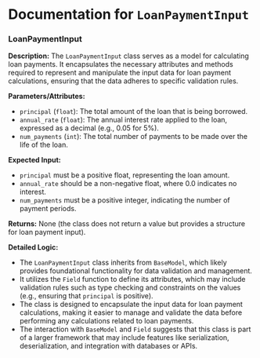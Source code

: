 # Documentation for `LoanPaymentInput`

### LoanPaymentInput

**Description:**
The `LoanPaymentInput` class serves as a model for calculating loan payments. It encapsulates the necessary attributes and methods required to represent and manipulate the input data for loan payment calculations, ensuring that the data adheres to specific validation rules.

**Parameters/Attributes:**
- `principal` (`float`): The total amount of the loan that is being borrowed.
- `annual_rate` (`float`): The annual interest rate applied to the loan, expressed as a decimal (e.g., 0.05 for 5%).
- `num_payments` (`int`): The total number of payments to be made over the life of the loan.

**Expected Input:**
- `principal` must be a positive float, representing the loan amount.
- `annual_rate` should be a non-negative float, where 0.0 indicates no interest.
- `num_payments` must be a positive integer, indicating the number of payment periods.

**Returns:**
None (the class does not return a value but provides a structure for loan payment input).

**Detailed Logic:**
- The `LoanPaymentInput` class inherits from `BaseModel`, which likely provides foundational functionality for data validation and management.
- It utilizes the `Field` function to define its attributes, which may include validation rules such as type checking and constraints on the values (e.g., ensuring that `principal` is positive).
- The class is designed to encapsulate the input data for loan payment calculations, making it easier to manage and validate the data before performing any calculations related to loan payments.
- The interaction with `BaseModel` and `Field` suggests that this class is part of a larger framework that may include features like serialization, deserialization, and integration with databases or APIs.
